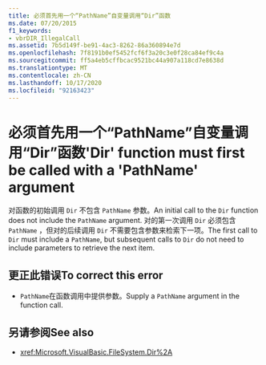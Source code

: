 ```yaml
---
title: 必须首先用一个“PathName”自变量调用“Dir”函数
ms.date: 07/20/2015
f1_keywords:
- vbrDIR_IllegalCall
ms.assetid: 7b5d149f-be91-4ac3-8262-86a360894e7d
ms.openlocfilehash: 7f8191b0ef5452fcf6f3a20c3e0f28ca84ef9c4a
ms.sourcegitcommit: ff5a4eb5cffbcac9521bc44a907a118cd7e8638d
ms.translationtype: MT
ms.contentlocale: zh-CN
ms.lasthandoff: 10/17/2020
ms.locfileid: "92163423"
---
```

# <a name="dir-function-must-first-be-called-with-a-pathname-argument"></a><span data-ttu-id="1a4fb-102">必须首先用一个“PathName”自变量调用“Dir”函数</span><span class="sxs-lookup"><span data-stu-id="1a4fb-102">'Dir' function must first be called with a 'PathName' argument</span></span>

<span data-ttu-id="1a4fb-103">对函数的初始调用 `Dir` 不包含 `PathName` 参数。</span><span class="sxs-lookup"><span data-stu-id="1a4fb-103">An initial call to the `Dir` function does not include the `PathName` argument.</span></span> <span data-ttu-id="1a4fb-104">对的第一次调用 `Dir` 必须包含 `PathName` ，但对的后续调用 `Dir` 不需要包含参数来检索下一项。</span><span class="sxs-lookup"><span data-stu-id="1a4fb-104">The first call to `Dir` must include a `PathName`, but subsequent calls to `Dir` do not need to include parameters to retrieve the next item.</span></span>

## <a name="to-correct-this-error"></a><span data-ttu-id="1a4fb-105">更正此错误</span><span class="sxs-lookup"><span data-stu-id="1a4fb-105">To correct this error</span></span>

- <span data-ttu-id="1a4fb-106">`PathName`在函数调用中提供参数。</span><span class="sxs-lookup"><span data-stu-id="1a4fb-106">Supply a `PathName` argument in the function call.</span></span>

## <a name="see-also"></a><span data-ttu-id="1a4fb-107">另请参阅</span><span class="sxs-lookup"><span data-stu-id="1a4fb-107">See also</span></span>

- <xref:Microsoft.VisualBasic.FileSystem.Dir%2A>
